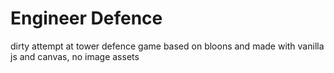 # Engineer Defence

dirty attempt at tower defence game based on bloons and made with vanilla js and canvas, no image assets
